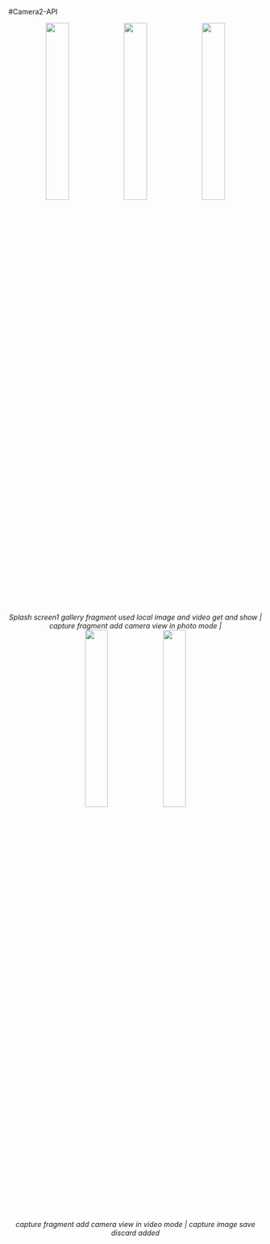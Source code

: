 #Camera2-API

<div align="center">
  <img src="https://github.com/Rohit-Varshney001/Gallery-App/assets/76999163/eb84687e-4b0d-47de-a4e8-f386b3ce23f3" width="30%">
  <img src="https://github.com/Rohit-Varshney001/Gallery-App/assets/76999163/6100219b-c7d1-472c-89ba-3ec4557116ed" width="30%">
  <img src="https://github.com/Rohit-Varshney001/Gallery-App/assets/76999163/00bfd4c4-6689-49b5-8dfa-099157fca22a" width="30%">
</div>

<div align="center">
  <em>Splash screen1</em>
  <em>gallery fragment used local image and video get and show | </em>
  <em>capture fragment add camera view in photo mode | </em>
</div>

<div align="center">
  <img src="https://github.com/Rohit-Varshney001/Gallery-App/assets/76999163/7dd72ecf-9977-4a23-8028-dd81294aa1f0" width="30%">
  <img src="https://github.com/Rohit-Varshney001/Gallery-App/assets/76999163/d3ee5928-1a82-4282-80e3-93206a4fb7b1" width="30%">
</div>

<div align="center">
  <em>capture fragment add camera view in video mode | </em>
    <em>capture image save discard added</em>
</div>



